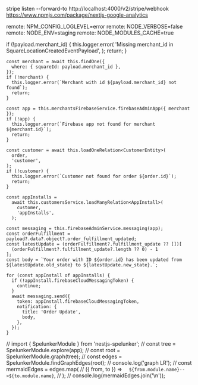 stripe listen --forward-to http://localhost:4000/v2/stripe/webhook
https://www.npmjs.com/package/nextjs-google-analytics

remote: NPM_CONFIG_LOGLEVEL=error
remote: NODE_VERBOSE=false
remote: NODE_ENV=staging
remote: NODE_MODULES_CACHE=true

if (!payload.merchant_id) {
this.logger.error(
'Missing merchant_id in SquareLocationCreatedEventPayload',
);
return;
}

    const merchant = await this.findOne({
      where: { squareId: payload.merchant_id },
    });
    if (!merchant) {
      this.logger.error(`Merchant with id ${payload.merchant_id} not found`);
      return;
    }

    const app = this.merchantsFirebaseService.firebaseAdminApp({ merchant });
    if (!app) {
      this.logger.error(`Firebase app not found for merchant ${merchant.id}`);
      return;
    }

    const customer = await this.loadOneRelation<CustomerEntity>(
      order,
      'customer',
    );
    if (!customer) {
      this.logger.error(`Customer not found for order ${order.id}`);
      return;
    }

    const appInstalls =
      await this.customersService.loadManyRelation<AppInstall>(
        customer,
        'appInstalls',
      );

    const messaging = this.firebaseAdminService.messaging(app);
    const orderFulfillment = payload?.data?.object?.order_fulfillment_updated;
    const latestUpdate = (orderFulfillment?.fulfillment_update ?? [])[
      (orderFulfillment?.fulfillment_update?.length ?? 0) - 1
    ];
    const body = `Your order with ID ${order.id} has been updated from ${latestUpdate.old_state} to ${latestUpdate.new_state}.`;

    for (const appInstall of appInstalls) {
      if (!appInstall.firebaseCloudMessagingToken) {
        continue;
      }
      await messaging.send({
        token: appInstall.firebaseCloudMessagingToken,
        notification: {
          title: 'Order Update',
          body,
        },
      });
    }

// import { SpelunkerModule } from 'nestjs-spelunker';
// const tree = SpelunkerModule.explore(app);
// const root = SpelunkerModule.graph(tree);
// const edges = SpelunkerModule.findGraphEdges(root);
// console.log('graph LR');
// const mermaidEdges = edges.map(
// ({ from, to }) => `  ${from.module.name}-->${to.module.name}`,
// );
// console.log(mermaidEdges.join('\n'));
